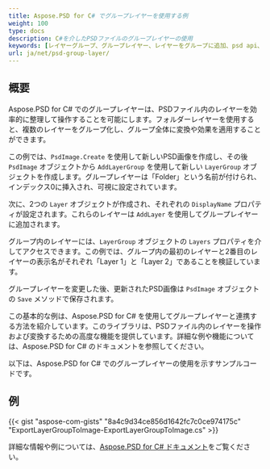```yaml
---
title: Aspose.PSD for C# でグループレイヤーを使用する例
weight: 100
type: docs
description: C#を介したPSDファイルのグループレイヤーの使用
keywords: [レイヤーグループ、グループレイヤー、レイヤーをグループに追加、psd api、C#、csharp、コードサンプル]
url: ja/net/psd-group-layer/
---
```


## 概要

Aspose.PSD for C# でのグループレイヤーは、PSDファイル内のレイヤーを効率的に整理して操作することを可能にします。フォルダーレイヤーを使用すると、複数のレイヤーをグループ化し、グループ全体に変換や効果を適用することができます。

この例では、`PsdImage.Create` を使用して新しいPSD画像を作成し、その後 `PsdImage` オブジェクトから `AddLayerGroup` を使用して新しい `LayerGroup` オブジェクトを作成します。グループレイヤーは「Folder」という名前が付けられ、インデックス0に挿入され、可視に設定されています。

次に、2つの `Layer` オブジェクトが作成され、それぞれの `DisplayName` プロパティが設定されます。これらのレイヤーは `AddLayer` を使用してグループレイヤーに追加されます。

グループ内のレイヤーには、`LayerGroup` オブジェクトの `Layers` プロパティを介してアクセスできます。この例では、グループ内の最初のレイヤーと2番目のレイヤーの表示名がそれぞれ「Layer 1」と「Layer 2」であることを検証しています。

グループレイヤーを変更した後、更新されたPSD画像は `PsdImage` オブジェクトの `Save` メソッドで保存されます。

この基本的な例は、Aspose.PSD for C# を使用してグループレイヤーと連携する方法を紹介しています。このライブラリは、PSDファイル内のレイヤーを操作および変換するための高度な機能を提供しています。詳細な例や機能については、Aspose.PSD for C# のドキュメントを参照してください。

以下は、Aspose.PSD for C# でのグループレイヤーの使用を示すサンプルコードです。

## 例

{{< gist "aspose-com-gists" "8a4c9d34ce856d1642fc7c0ce974175c" "ExportLayerGroupToImage-ExportLayerGroupToImage.cs" >}}

詳細な情報や例については、[Aspose.PSD for C# ドキュメント](https://docs.aspose.com/psd/ja/)をご覧ください。
